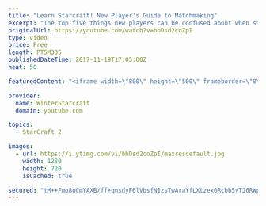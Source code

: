 ```yaml
---
title: "Learn Starcraft! New Player's Guide to Matchmaking"
excerpt: "The top five things new players can be confused about when starting off playing Starcraft 2!"
originalUrl: https://youtube.com/watch?v=bhDsd2coZpI
type: video
price: Free
length: PT5M33S
publishedDateTime: 2017-11-19T17:05:00Z
heat: 50

featuredContent: "<iframe width=\"800\" height=\"500\" frameborder=\"0\" src=\"https://www.youtube.com/embed/bhDsd2coZpI\" allow=\"accelerometer; autoplay; encrypted-media; gyroscope; picture-in-picture\" allowfullscreen></iframe>"

provider:
  name: WinterStarcraft
  domain: youtube.com

topics:
  - StarCraft 2

images:
  - url: https://i.ytimg.com/vi/bhDsd2coZpI/maxresdefault.jpg
    width: 1280
    height: 720
    isCached: true

secured: "tM++Fmo8oCmYAXB/ff+qnsdyF6lVbsfN1zsTwAraYfLXtzex0Rcbb5vTJ6RWpATWb0fD9EV7DCQcmfTYV63A8syT+vHaHN9R4YRgD/4YeBc4aU4rPPaBm+v6WXp6GwCZ35a27SdVPU8H5zYkdW8vZrPn0A9Ak02xLFYjQgHlT/E/+zFdL7U8QVjF9yYiClJpqVkLHlLIfUya7vOm1ZF3K6UMIe/H5wLu9lVxTX/+EOhQbMxIOowrw7QrkKj5cAqc/6b4LFB6rcAeEbkwq7cXyf+9mKU3kcCvCTVfKpS5hDv+Eer7Bm3YyQDUjEfD8nHWG+3+QPtewVGI8YHm+HizNsYJrcwqimK8FTlx2+MCGqJFHdSflV59E5D3Gq0GS10whyJteP8aPcSuCBO7E+/6M+5vRmd7gt1mk4UVicg2Yjo=;zy7oRSrPDkJ0mvffLLH4nA=="
---
```


